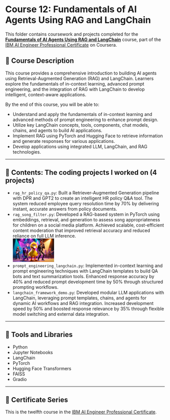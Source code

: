 # Course 12: Fundamentals of AI Agents Using RAG and LangChain

This folder contains coursework and projects completed for the **[Fundamentals of AI Agents Using RAG and LangChain](https://www.coursera.org/learn/fundamentals-of-ai-agents-using-rag-and-langchain?specialization=ai-engineer)** course, part of the [IBM AI Engineer Professional Certificate](https://www.coursera.org/professional-certificates/ai-engineer) on Coursera.

## 🧠 Course Description

This course provides a comprehensive introduction to building AI agents using Retrieval-Augmented Generation (RAG) and LangChain. Learners explore the fundamentals of in-context learning, advanced prompt engineering, and the integration of RAG with LangChain to develop intelligent, context-aware applications.

By the end of this course, you will be able to:

- Understand and apply the fundamentals of in-context learning and advanced methods of prompt engineering to enhance prompt design.
- Utilize key LangChain concepts, tools, components, chat models, chains, and agents to build AI applications.
- Implement RAG using PyTorch and Hugging Face to retrieve information and generate responses for various applications.
- Develop applications using integrated LLM, LangChain, and RAG technologies.

---

## 📂 Contents: The coding projects I worked on (4 projects)

- `rag_hr_policy_qa.py`: Built a Retriever-Augmented Generation pipeline with DPR and GPT2 to create an intelligent HR policy Q&A tool. The system reduced employee query resolution time by 70% by delivering instant, accurate answers from policy documents.
- `rag_song_filter.py`: Developed a RAG-based system in PyTorch using embeddings, retrieval, and generation to assess song appropriateness for children on a social media platform. Achieved scalable, cost-efficient content moderation that improved retrieval accuracy and reduced reliance on full LLM inference. <br>
 <img src="Images/kidssongs.jpg" alt="making sure songs are appropiate for children" width="130"/> <br>
- `prompt_engineering_langchain.py`: Implemented in-context learning and prompt engineering techniques with LangChain templates to build QA bots and text summarization tools. Enhanced response accuracy by 40% and reduced prompt development time by 50% through structured prompting workflows.
- `langchain_framework_demo.py`: Developed modular LLM applications with LangChain, leveraging prompt templates, chains, and agents for dynamic AI workflows and RAG integration. Increased development speed by 50% and boosted response relevance by 35% through flexible model switching and external data integration.

---

## 🔧 Tools and Libraries

- Python
- Jupyter Notebooks
- LangChain
- PyTorch
- Hugging Face Transformers
- FAISS
- Gradio
  
---

## 📌 Certificate Series

This is the twelfth course in the [IBM AI Engineer Professional Certificate](https://www.coursera.org/professional-certificates/ai-engineer).
